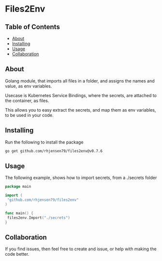 # Files2Env

## Table of Contents

- [About](#about)
- [Installing](#installing)
- [Usage](#usage)
- [Collaboration](#collaboration)

## About <a name = "about"></a>

Golang module, that imports all files in a folder, and assigns the names and value, as env variables.

Usecase is Kubernetes Service Bindings, where the secrets, are attached to the container, as files.

This allows you to easy extract the secrets, and map them as env variables, to be used in your code.

## Installing

Run the following to install the package

```bash
go get github.com/rhjensen79/files2env@v0.7.6
```

## Usage <a name = "usage"></a>

The following example, shows how to import secrets, from a ./secrets folder

```go
package main

import (
 "github.com/rhjensen79/files2env"
)

func main() {
 files2env.Import("./secrets")
}
```

## Collaboration

If you find issues, then feel free to create and issue, or help with making the code better.
